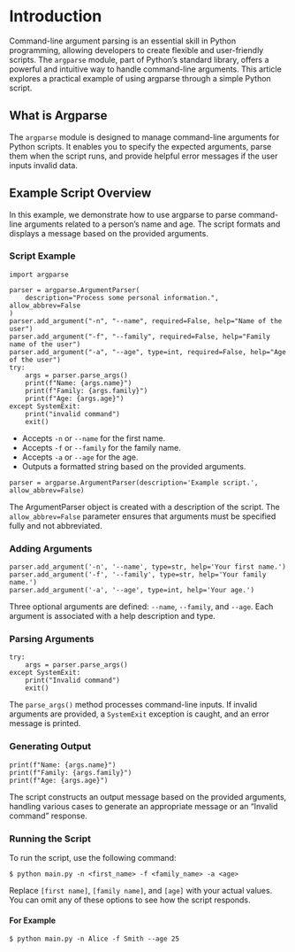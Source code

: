 # Introduction
Command-line argument parsing is an essential skill in Python programming, allowing developers to create flexible and user-friendly scripts. The `argparse` module, part of Python’s standard library, offers a powerful and intuitive way to handle command-line arguments. This article explores a practical example of using argparse through a simple Python script.

## What is Argparse
The `argparse` module is designed to manage command-line arguments for Python scripts. It enables you to specify the expected arguments, parse them when the script runs, and provide helpful error messages if the user inputs invalid data.

## Example Script Overview
In this example, we demonstrate how to use argparse to parse command-line arguments related to a person’s name and age. The script formats and displays a message based on the provided arguments.

### Script Example

```
import argparse

parser = argparse.ArgumentParser(
    description="Process some personal information.", allow_abbrev=False
)
parser.add_argument("-n", "--name", required=False, help="Name of the user")
parser.add_argument("-f", "--family", required=False, help="Family name of the user")
parser.add_argument("-a", "--age", type=int, required=False, help="Age of the user")
try:
    args = parser.parse_args()
    print(f"Name: {args.name}")
    print(f"Family: {args.family}")
    print(f"Age: {args.age}")
except SystemExit:
    print("invalid command")
    exit()

```

* Accepts `-n` or `--name` for the first name.
* Accepts `-f` or `--family` for the family name.
* Accepts `-a` or `--age` for the age.
* Outputs a formatted string based on the provided arguments.
```
parser = argparse.ArgumentParser(description='Example script.', allow_abbrev=False)
```
The ArgumentParser object is created with a description of the script. The `allow_abbrev=False` parameter ensures that arguments must be specified fully and not abbreviated.

### Adding Arguments
```
parser.add_argument('-n', '--name', type=str, help='Your first name.')
parser.add_argument('-f', '--family', type=str, help='Your family name.')
parser.add_argument('-a', '--age', type=int, help='Your age.')
```
Three optional arguments are defined: `--name`, `--family`, and `--age`. Each argument is associated with a help description and type.

### Parsing Arguments
```
try:
    args = parser.parse_args()
except SystemExit:
    print("Invalid command")
    exit()
```

The `parse_args()` method processes command-line inputs. If invalid arguments are provided, a `SystemExit` exception is caught, and an error message is printed.

### Generating Output
```
print(f"Name: {args.name}")
print(f"Family: {args.family}")
print(f"Age: {args.age}")
```
The script constructs an output message based on the provided arguments, handling various cases to generate an appropriate message or an “Invalid command” response.

### Running the Script
To run the script, use the following command:

```
$ python main.py -n <first_name> -f <family_name> -a <age>
```

Replace `[first name]`, `[family name]`, and `[age]` with your actual values. You can omit any of these options to see how the script responds.
#### For Example
```
$ python main.py -n Alice -f Smith --age 25
```